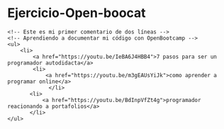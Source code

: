 # Ejercicio-Open-boocat
<!DOCTYPE html>
<html lang="es">
<head>
    <meta charset="UTF-8">
    <title>Ejercicio de Introducción a HTML en OpenBootcamp</title>
</head>
<body>
    
    <!-- Este es mi primer comentario de dos líneas -->
    <!-- Aprendiendo a documentar mi código con OpenBootcamp -->
    <ul>
        <li>
            <a href="https://youtu.be/IeBA6J4HBB4">7 pasos para ser un programador autodidacta</a>
            <li>
                <a href="https://youtu.be/m3gEAUsYiJk">como aprender a programar online</a>
                 </li>
           <li>
               <a href="https://youtu.be/BdInpVfZt4g">programador reacionando a portafolios</a>
           </li>
    </ul>
</body>
</html>
